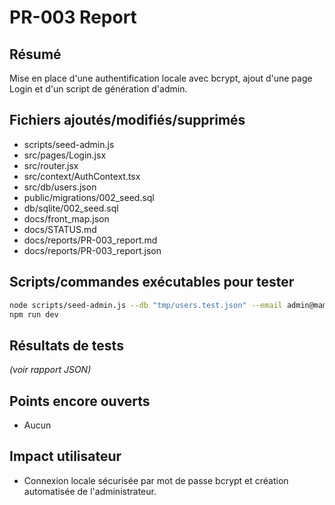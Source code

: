 # PR-003 Report

## Résumé
Mise en place d'une authentification locale avec bcrypt, ajout d'une page Login et d'un script de génération d'admin.

## Fichiers ajoutés/modifiés/supprimés
- scripts/seed-admin.js
- src/pages/Login.jsx
- src/router.jsx
- src/context/AuthContext.tsx
- src/db/users.json
- public/migrations/002_seed.sql
- db/sqlite/002_seed.sql
- docs/front_map.json
- docs/STATUS.md
- docs/reports/PR-003_report.md
- docs/reports/PR-003_report.json

## Scripts/commandes exécutables pour tester
```bash
node scripts/seed-admin.js --db "tmp/users.test.json" --email admin@mamastock.local --password "Admin123!"
npm run dev
```

## Résultats de tests
*(voir rapport JSON)*

## Points encore ouverts
- Aucun

## Impact utilisateur
- Connexion locale sécurisée par mot de passe bcrypt et création automatisée de l'administrateur.
